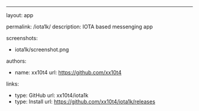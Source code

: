 ---
layout: app

permalink: /iota1k/
description: IOTA based messenging app

screenshots:
  - iota1k/screenshot.png

authors:
  - name: xx10t4
    url: https://github.com/xx10t4

links:
  - type: GitHub
    url: xx10t4/iota1k
  - type: Install
    url: https://github.com/xx10t4/iota1k/releases
